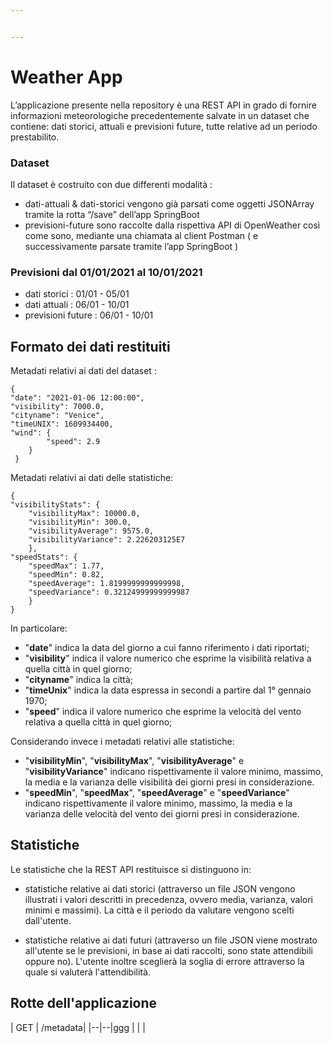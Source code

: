 ```yaml
---


---
```


<h1 id="weather-app">Weather App</h1>
<p>L’applicazione presente nella repository è una REST API in grado di fornire informazioni meteorologiche precedentemente salvate in un dataset che contiene: dati storici, attuali e previsioni future, tutte relative ad un periodo prestabilito.</p>
<h3 id="dataset">Dataset</h3>
<p>Il dataset è costruito con due differenti modalità :</p>
<ul>
<li>dati-attuali &amp; dati-storici vengono già parsati come oggetti JSONArray tramite la rotta “/save” dell’app SpringBoot</li>
<li>previsioni-future sono raccolte dalla rispettiva  API di OpenWeather così come sono, mediante una chiamata al client Postman ( e successivamente parsate tramite l’app SpringBoot )</li>
</ul>
<h3 id="previsioni-dal-01012021-al-10012021">Previsioni dal 01/01/2021 al 10/01/2021</h3>
<ul>
<li>dati storici :	  01/01 - 05/01</li>
<li>dati attuali :	  06/01 - 10/01</li>
<li>previsioni future : 06/01 - 10/01</li>
</ul>
<h2 id="formato-dei-dati-restituiti">Formato dei dati restituiti</h2>
Metadati relativi ai dati del dataset :
<pre><code>{
"date": "2021-01-06 12:00:00",
"visibility": 7000.0,
"cityname": "Venice",
"timeUNIX": 1609934400,
"wind": {
		"speed": 2.9
	}
 }
</code></pre>

Metadati relativi ai dati delle statistiche:
<pre><code>{
"visibilityStats": {
	"visibilityMax": 10000.0,
	"visibilityMin": 300.0,
	"visibilityAverage": 9575.0,
	"visibilityVariance": 2.226203125E7
	},
"speedStats": {
	"speedMax": 1.77,
	"speedMin": 0.82,
	"speedAverage": 1.8199999999999998,
	"speedVariance": 0.32124999999999987
	}
}
</code></pre>
In particolare:

 - "**date**" indica la data del giorno a cui fanno riferimento i dati riportati;
 - "**visibility**" indica il valore numerico che esprime la visibilità relativa a quella città in quel giorno;
 - "**cityname**" indica la città;
 - "**timeUnix**" indica la data espressa in secondi a partire dal 1° gennaio 1970;
 - "**speed**" indica il valore numerico che esprime la velocità del vento relativa a quella città in quel giorno;
 
 Considerando invece i metadati relativi alle statistiche:
 
 - "**visibilityMin**", "**visibilityMax**", "**visibilityAverage**" e "**visibilityVariance**" indicano rispettivamente il valore minimo,  massimo, la media e la varianza delle visibilità dei giorni presi in considerazione.
 - "**speedMin**", "**speedMax**", "**speedAverage**" e "**speedVariance**" indicano rispettivamente il valore minimo, massimo, la media e la varianza delle velocità del vento dei giorni presi in considerazione.
 
## Statistiche

 Le statistiche che la REST API restituisce si distinguono in:
 

 - statistiche relative ai dati storici (attraverso un file JSON vengono illustrati i valori descritti in precedenza, ovvero media, varianza, valori minimi e massimi). La città e il periodo da valutare vengono scelti dall'utente.

 -  statistiche relative ai dati futuri (attraverso un file JSON viene mostrato all'utente se le previsioni, in base ai dati raccolti, sono state attendibili oppure no). L'utente inoltre sceglierà la soglia di errore attraverso la quale si valuterà l'attendibilità.
  
## Rotte dell'applicazione

| GET | /metadata|
|--|--|ggg
|  |  |

<!--stackedit_data:
eyJoaXN0b3J5IjpbLTYwMTA4NDA0MCwtMTI5NTA0NDg3MF19
-->